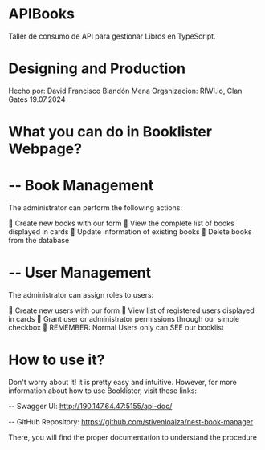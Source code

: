 # APIBooks
Taller de consumo de API para gestionar Libros en TypeScript.

# Designing and Production
Hecho por: David Francisco Blandón Mena
Organizacion: RIWI.io, Clan Gates
19.07.2024

# What you can do in Booklister Webpage?

# -- Book Management
The administrator can perform the following actions:

🚩 Create new books with our form
🚩 View the complete list of books displayed in cards
🚩 Update information of existing books
🚩 Delete books from the database

# -- User Management
The administrator can assign roles to users:

🚩 Create new users with our form
🚩 View list of registered users displayed in cards
🚩 Grant user or administrator permissions through our simple checkbox
🚩 REMEMBER: Normal Users only can SEE our booklist

# How to use it?

Don't worry about it! it is pretty easy and intuitive. However, for more information about how to use Booklister, visit these links:

-- Swagger UI: http://190.147.64.47:5155/api-doc/

-- GitHub Repository: https://github.com/stivenloaiza/nest-book-manager

There, you will find the proper documentation to understand the procedure
